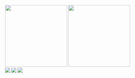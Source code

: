 <div>
  <img height="200" src="https://github-readme-stats.vercel.app/api?username=michelrisucci&show_icons=true&count_private=true&theme=algolia" />
  <img height="200" src="https://github-readme-stats.vercel.app/api/top-langs/?username=michelrisucci&langs_count=5&theme=algolia" />
</div>

<div>
  <a href="https://instagram.com/michelrisucci" target="_blank"><img src="https://img.shields.io/badge/-Instagram-%23E4405F?style=for-the-badge&logo=instagram&logoColor=white" target="_blank"></a>
  <a href = "mailto:michelrisucci@gmail.com"><img src="https://img.shields.io/badge/-Gmail-%23333?style=for-the-badge&logo=gmail&logoColor=white" target="_blank"></a>
  <a href="https://www.linkedin.com/in/michelrisucci" target="_blank"><img src="https://img.shields.io/badge/-LinkedIn-%230077B5?style=for-the-badge&logo=linkedin&logoColor=white" target="_blank"></a>
</div>

